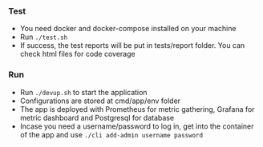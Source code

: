 ### Test
- You need docker and docker-compose installed on your machine
- Run `./test.sh`
- If success, the test reports will be put in tests/report folder. You can check html files for code coverage

### Run
- Run `./devup.sh` to start the application
- Configurations are stored at cmd/app/env folder
- The app is deployed with Prometheus for metric gathering, Grafana for metric dashboard and Postgresql for database
- Incase you need a username/password to log in, get into the container of the app and use `./cli add-admin username password`
